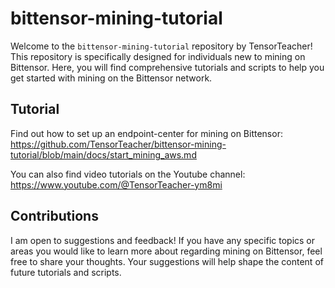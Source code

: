 # bittensor-mining-tutorial

Welcome to the `bittensor-mining-tutorial` repository by TensorTeacher! This repository is specifically designed for individuals new to mining on Bittensor. Here, you will find comprehensive tutorials and scripts to help you get started with mining on the Bittensor network.

## Tutorial

Find out how to set up an endpoint-center for mining on Bittensor: https://github.com/TensorTeacher/bittensor-mining-tutorial/blob/main/docs/start_mining_aws.md

You can also find video tutorials on the Youtube channel: https://www.youtube.com/@TensorTeacher-ym8mi

## Contributions

I am open to suggestions and feedback! If you have any specific topics or areas you would like to learn more about regarding mining on Bittensor, feel free to share your thoughts. Your suggestions will help shape the content of future tutorials and scripts.

